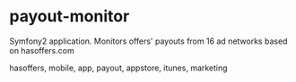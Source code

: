 payout-monitor
==============

Symfony2 application. Monitors offers' payouts from 16 ad networks based on hasoffers.com<br>

hasoffers, mobile, app, payout, appstore, itunes, marketing
